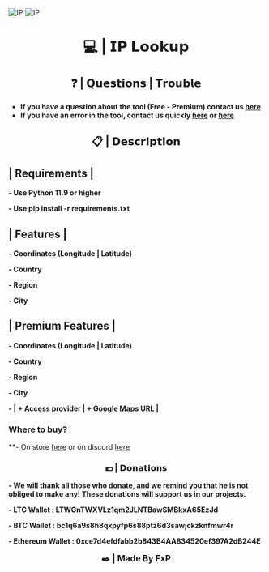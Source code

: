 ![IP](https://i.goopics.net/ggw8xk.png)
![IP](https://i.goopics.net/wyj1kg.png)

<h1 align="center">💻 | 𝗜𝗣 𝗟𝗼𝗼𝗸𝘂𝗽</h1>

<h2 align="center">❓ | 𝗤𝘂𝗲𝘀𝘁𝗶𝗼𝗻𝘀 | 𝗧𝗿𝗼𝘂𝗯𝗹𝗲</h2>

- **If you have a question about the tool (Free - Premium) contact us [here](https://discord.gg/DFruWp6U9x)**
- **If you have an error in the tool, contact us quickly [here](https://discord.gg/DFruWp6U9x) or [here](https://github.com/FxP-ro/iplookup/issues)**

<h2 align="center">📋 | 𝗗𝗲𝘀𝗰𝗿𝗶𝗽𝘁𝗶𝗼𝗻</h2>

## | Requirements |
**- Use Python 11.9 or higher**

**- Use pip install -r requirements.txt**

## | Features |
**- Coordinates (Longitude | Latitude)**

**- Country**

**- Region**

**- City**

## | Premium Features |
**- Coordinates (Longitude | Latitude)**

**- Country**

**- Region**

**- City**

**- | + Access provider | + Google Maps URL |**

### Where to buy?
**- On store [here](https://fxp.mysellauth.com/) or on discord [here](https://discord.gg/DFruWp6U9x)

<h3 align="center">💶 | 𝗗𝗼𝗻𝗮𝘁𝗶𝗼𝗻𝘀</h3>

**- We will thank all those who donate, and we remind you that he is not obliged to make any! These donations will support us in our projects.**


**- LTC Wallet : LTWGnTWXVLz1qm2JLNTBawSMBkxA65EzJd**

**- BTC Wallet : bc1q6a9s8h8qxpyfp6s88ptz6d3sawjckzknfmwr4r**

**- Ethereum Wallet : 0xce7d4efdfabb2b843B4AA834520ef397A2dB244E**

<p align="center">
  <b><big>✒️ | Made By FxP</big></b>
</p>


